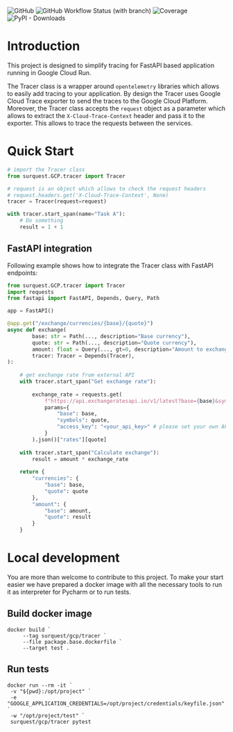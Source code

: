 ![GitHub](https://img.shields.io/github/license/surquest/python-gcp-tracer?style=flat-square)
![GitHub Workflow Status (with branch)](https://img.shields.io/github/actions/workflow/status/surquest/python-gcp-tracer/test.yml?branch=main&style=flat-square)
![Coverage](https://img.shields.io/endpoint?url=https://gist.githubusercontent.com/surquest/6e25c317000917840152a5e702e71963/raw/python-gcp-tracer.json&style=flat-square)
![PyPI - Downloads](https://img.shields.io/pypi/dm/surquest-GCP-tracer?style=flat-square)


# Introduction

This project is designed to simplify tracing for FastAPI based application running in Google Cloud Run. 

The Tracer class is a wrapper around `opentelemetry` libraries which allows to easily add tracing to your application. By design the Tracer uses Google Cloud Trace exporter to send the traces to the Google Cloud Platform. Moreover, the Tracer class accepts the `request` object as a parameter which allows to extract the `X-Cloud-Trace-Context` header and pass it to the exporter. This allows to trace the requests between the services.

# Quick Start

```python
# import the Tracer class
from surquest.GCP.tracer import Tracer

# request is an object which allows to check the request headers
# request.headers.get('X-Cloud-Trace-Context', None)
tracer = Tracer(request=request)

with tracer.start_span(name="Task A"):
    # Do something
    result = 1 + 1
```

## FastAPI integration

Following example shows how to integrate the Tracer class with FastAPI endpoints:

```python
from surquest.GCP.tracer import Tracer
import requests
from fastapi import FastAPI, Depends, Query, Path

app = FastAPI()

@app.get("/exchange/currencies/{base}/{quote}")
async def exchange(
        base: str = Path(..., description="Base currency"),
        quote: str = Path(..., description="Quote currency"),
        amount: float = Query(..., gt=0, description="Amount to exchange"),
        tracer: Tracer = Depends(Tracer),
):
    
    # get exchange rate from external API
    with tracer.start_span("Get exchange rate"):
        
        exchange_rate = requests.get(
            f"https://api.exchangeratesapi.io/v1/latest?base={base}&symbols={quote}",
            params={
                "base": base,
                "symbols": quote,
                "access_key": "<your_api_key>" # please set your own API key
            }
        ).json()["rates"][quote]
        
    with tracer.start_span("Calculate exchange"):
        result = amount * exchange_rate
        
    return {
        "currencies": {
            "base": base,
            "quote": quote
        },
        "amount": {
            "base": amount,
            "quote": result
        }
    }

```

# Local development

You are more than welcome to contribute to this project. To make your start easier we have prepared a docker image with all the necessary tools to run it as interpreter for Pycharm or to run tests.


## Build docker image
```
docker build `
     --tag surquest/gcp/tracer `
     --file package.base.dockerfile `
     --target test .
```

## Run tests
```
docker run --rm -it `
 -v "${pwd}:/opt/project" `
 -e "GOOGLE_APPLICATION_CREDENTIALS=/opt/project/credentials/keyfile.json" `
 -w "/opt/project/test" `
 surquest/gcp/tracer pytest
```